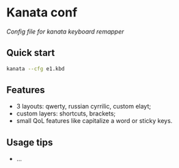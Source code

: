 # Kanata conf

_Config file for kanata keyboard remapper_

## Quick start

```bash
kanata --cfg e1.kbd
```

## Features

- 3 layouts: qwerty, russian cyrrilic, custom elayt;
- custom layers: shortcuts, brackets;
- small QoL features like capitalize a word or sticky keys.

## Usage tips

- ...
